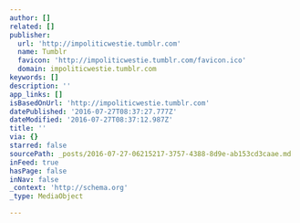 ```yaml
---
author: []
related: []
publisher:
  url: 'http://impoliticwestie.tumblr.com'
  name: Tumblr
  favicon: 'http://impoliticwestie.tumblr.com/favicon.ico'
  domain: impoliticwestie.tumblr.com
keywords: []
description: ''
app_links: []
isBasedOnUrl: 'http://impoliticwestie.tumblr.com'
datePublished: '2016-07-27T08:37:27.777Z'
dateModified: '2016-07-27T08:37:12.987Z'
title: ''
via: {}
starred: false
sourcePath: _posts/2016-07-27-06215217-3757-4388-8d9e-ab153cd3caae.md
inFeed: true
hasPage: false
inNav: false
_context: 'http://schema.org'
_type: MediaObject

---
```

<article style=""></article>